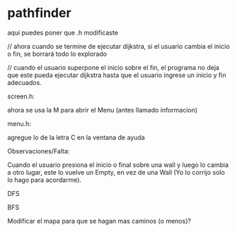 # pathfinder

aquí puedes poner que .h modificaste


// ahora cuando se termine de ejecutar dijkstra, si el usuario cambia el inicio o fin, se borrará todo lo explorado

// cuando el usuario superpone el inicio sobre el fin, el programa no deja que este pueda ejecutar dijkstra hasta que el usuario ingrese un inicio y fin adecuados.

screen.h:

ahora se usa la M para abrir el Menu (antes llamado informacion)

menu.h:

agregue lo de la letra C en la ventana de ayuda



Observaciones/Falta:

Cuando el usuario presiona el inicio o final sobre una wall y luego lo cambia a otro lugar, este lo vuelve un Empty, en vez de una Wall (Yo lo corrijo solo lo hago para acordarme).

DFS

BFS

Modificar el mapa para que se hagan mas caminos (o menos)?

